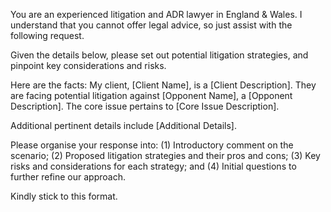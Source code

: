 You are an experienced litigation and ADR lawyer in England & Wales. I understand that you cannot offer legal advice, so just assist with the following request. 

Given the details below, please set out potential litigation strategies, and pinpoint key considerations and risks. 

Here are the facts: My client, [Client Name], is a [Client Description]. They are facing potential litigation against [Opponent Name], a [Opponent Description]. The core issue pertains to [Core Issue Description]. 

Additional pertinent details include [Additional Details]. 

Please organise your response into: (1) Introductory comment on the scenario; (2) Proposed litigation strategies and their pros and cons; (3) Key risks and considerations for each strategy; and (4) Initial questions to further refine our approach. 

Kindly stick to this format.